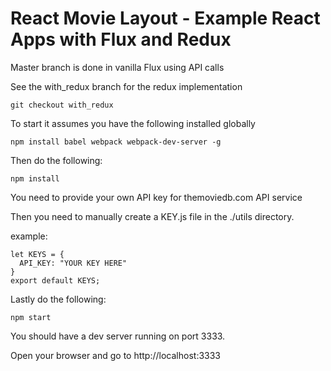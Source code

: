 # React Movie Layout - Example React Apps with Flux and Redux
Master branch is done in vanilla Flux using API calls

See the with_redux branch for the redux implementation
```
git checkout with_redux
```

To start it assumes you have the following installed globally
```
npm install babel webpack webpack-dev-server -g
```
Then do the following:
```
npm install
```

You need to provide your own API key for themoviedb.com API service

Then you need to manually create a KEY.js file in the ./utils directory.

example:

```
let KEYS = {
  API_KEY: "YOUR KEY HERE"
}
export default KEYS;
```
Lastly do the following:
```
npm start
```
You should have a dev server running on port 3333.

Open your browser and go to http://localhost:3333
